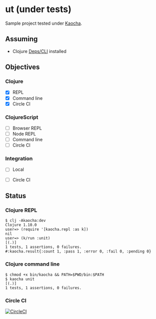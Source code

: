# ut (under tests)

Sample project tested under [Kaocha](https://github.com/lambdaisland/kaocha).

## Assuming

- Clojure [Deps/CLI](https://clojure.org/guides/getting_started) installed


## Objectives

### Clojure
- [x] REPL
- [x] Command line
- [x] Circle CI

### ClojureScript
- [ ] Browser REPL
- [ ] Node REPL
- [ ] Command line
- [ ] Circle CI

### Integration
- [ ] Local
- [ ] Circle CI


## Status

### Clojure REPL
```
$ clj -Akaocha:dev
Clojure 1.10.0
user=> (require '[kaocha.repl :as k])
nil
user=> (k/run :unit)
[(.)]
1 tests, 1 assertions, 0 failures.
#:kaocha.result{:count 1, :pass 1, :error 0, :fail 0, :pending 0}
```

### Clojure command line
```
$ chmod +x bin/kaocha && PATH=$PWD/bin:$PATH
$ kaocha unit
[(.)]
1 tests, 1 assertions, 0 failures.
```

### Circle CI

[![CircleCI](https://circleci.com/gh/fdserr/kaocha-ut.svg?style=svg)](https://circleci.com/gh/fdserr/kaocha-ut)
